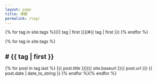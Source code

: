 ```yaml
---
layout: page
title: 標籤
permalink: /tag/
---
```

{% for tag in site.tags %}[{{ tag | first }}](#{{ tag | first }}) {% endfor %}

{% for tag in site.tags %}
<h2><a name="{{ tag | first }}"># {{ tag | first }}</a></h2>

{% for post in tag.last %}
[{{ post.title }}]({{ site.baseurl }}{{ post.url }}) <span class="pull-right">{{ post.date | date_to_string }}</span>
{% endfor %}{% endfor %}
